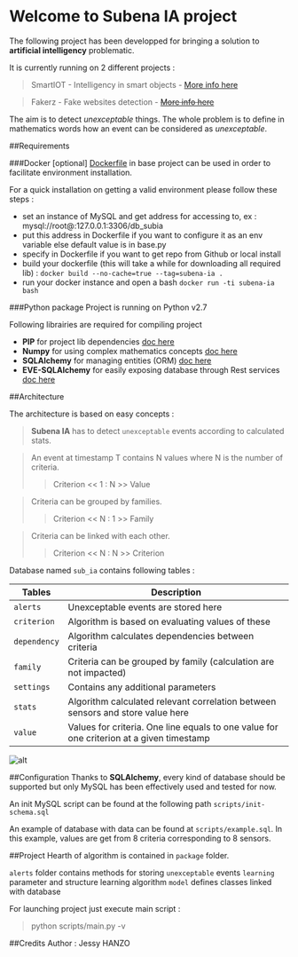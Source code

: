 Welcome to Subena IA project
===

The following project has been developped for bringing a solution to **artificial intelligency** problematic.

It is currently running on 2 different projects :
> SmartIOT - Intelligency in smart objects  - [More info here](https://github.com/smart-iot)

> Fakerz - Fake websites detection - ~~[More info here]()~~

The aim is to detect *unexceptable* things. The whole problem is to define in mathematics words how an event can be considered as *unexceptable*.

##Requirements

###Docker
[optional] [Dockerfile](https://www.docker.com/) in base project can be used in order to facilitate environment installation.

For a quick installation on getting a valid environment please follow these steps :
- set an instance of MySQL and get address for accessing to, ex : mysql://root@:127.0.0.1:3306/db_subia
- put this address in Dockerfile if you want to configure it as an env variable else default value is in base.py
- specify in Dockerfile if you want to get repo from Github or local install
- build your dockerfile (this will take a while for downloading all required lib) : `docker build --no-cache=true --tag=subena-ia .`
- run your docker instance and open a bash `docker run -ti subena-ia bash`


###Python package
Project is running on Python v2.7

Following librairies are required for compiling project
* **PIP** for project lib dependencies [doc here](https://pypi.python.org/pypi/pip)
* **Numpy** for using complex mathematics concepts [doc here](http://www.numpy.org/)
* **SQLAlchemy** for managing entities (ORM) [doc here](http://www.sqlalchemy.org/)
* **EVE-SQLAlchemy** for easily exposing database through Rest services [doc here](http://eve-sqlalchemy.readthedocs.org/en/stable/)

##Architecture

The architecture is based on easy concepts :

>**Subena IA** has to detect `unexceptable` events according to calculated stats.

>An event at timestamp T contains N values where N is the number of criteria.
>>Criterion << 1 : N >> Value

>Criteria can be grouped by families. 
>>Criterion << N : 1 >> Family

>Criteria can be linked with each other.
>>Criterion << N : N >> Criterion
 
Database named `sub_ia` contains following tables :

| Tables       | Description
|--------------|----------------------------------------------------
| `alerts`     | Unexceptable events are stored here
| `criterion`  | Algorithm is based on evaluating values of these
| `dependency` | Algorithm calculates dependencies between criteria
| `family `    | Criteria can be grouped by family (calculation are not impacted)
| `settings`   | Contains any additional parameters
| `stats`      | Algorithm calculated relevant correlation between sensors and store value here
| `value`      | Values for criteria. One line equals to one value for one criterion at a given timestamp

![alt](https://github.com/subena-io/resources/blob/master/images/db_model.png)

##Configuration
Thanks to **SQLAlchemy**, every kind of database should be supported but only MySQL has been effectively used and tested for now.

An init MySQL script can be found at the following path `scripts/init-schema.sql`

An example of database with data can be found at `scripts/example.sql`. In this example, values are get from 8 criteria corresponding to 8 sensors.

##Project
Hearth of algorithm is contained in `package` folder.

`alerts` folder contains methods for storing `unexceptable` events 
`learning` parameter and structure learning algorithm
`model` defines classes linked with database

For launching project just execute main script :
>python scripts/main.py -v

##Credits
Author : Jessy HANZO
